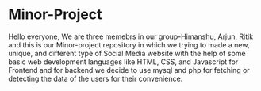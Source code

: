 # Minor-Project
Hello everyone,
We are three memebrs in our group-Himanshu, Arjun, Ritik and this is our Minor-project repository in which we trying to made a new, unique, and different type of 
Social Media website with the help of some basic web development languages like 
HTML, CSS, and Javascript for Frontend and for backend we decide to use mysql and php for fetching or detecting the data of the users for their convenience.
